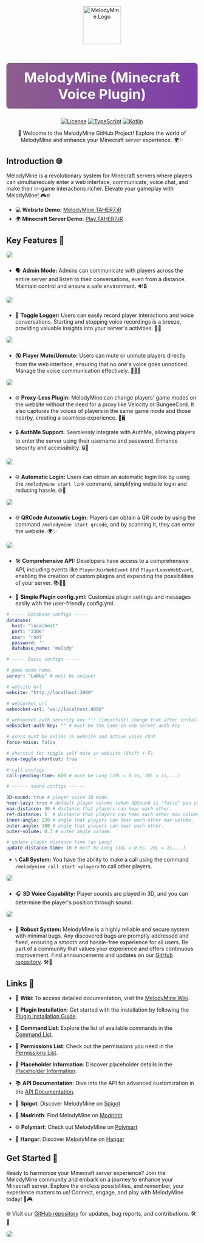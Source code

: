 <p align="center">
  <img style="width:100px;" src="https://cdn.discordapp.com/attachments/1159034838783893567/1159035012260319242/melody-logo.png?ex=651e6af8&is=651d1978&hm=1ef9304af11367211103a9fa1cd7329b29c3408f2399cff73cdb842fe108efcf" alt="MelodyMine Logo">
</p>

<h1 align="center" style="font-size: 36px; color: #7E3FAA; background: linear-gradient(to right, #8D5E8D, #7E3FAA); padding: 16px 0; border-radius: 8px;color:white">MelodyMine (Minecraft Voice Plugin) </h1>

<p align="center">
  <a href="https://github.com/vallerian/MelodyMine/blob/main/LICENSE"><img src="https://img.shields.io/github/license/vallerian/MelodyMine?style=for-the-badge&color=blue" alt="License"></a>
  <a href="#"><img src="https://img.shields.io/badge/TypeScript-007ACC?style=for-the-badge&logo=typescript&color=3178C6" alt="TypeScript"></a>
  <a href="#"><img src="https://img.shields.io/badge/Kotlin-0095D5?style=for-the-badge&logo=kotlin&color=4A90E2" alt="Kotlin"></a>
</p>

<p align="center">
  🚀 Welcome to the MelodyMine GitHub Project! Explore the world of MelodyMine and enhance your Minecraft server experience. 🌍✨
</p>

## Introduction 🌐

MelodyMine is a revolutionary system for Minecraft servers where players can simultaneously enter a web interface, communicate, voice chat, and make their in-game interactions richer. Elevate your gameplay with MelodyMine! 🎮🌐


- 💻 **Website Demo:** [MelodyMine.TAHER7.iR](https://MelodyMine.TAHER7.iR)
- 🌍 **Minecraft Server Demo:** [Play.TAHER7.iR](https://Play.TAHER7.iR)

## Key Features 🌟


<img style="margin-bottom:10px;border-radius: 5px" src="https://cdn.discordapp.com/attachments/1159034838783893567/1171346459858325554/image.png?ex=655c5866&is=6549e366&hm=ad63d33eb0047f053aebc91c0f4df56c449bc92cfa23333c082b9ad512d483f0&"/>

- 🗣️ **Admin Mode:** Admins can communicate with players across the entire server and listen to their conversations, even from a distance. Maintain control and ensure a safe environment. 🔊🔒

<img style="margin-bottom:10px;border-radius: 5px" src="https://cdn.discordapp.com/attachments/1159034838783893567/1159038696255934594/image.png?ex=651e6e67&is=651d1ce7&hm=8ad93989d50b1655494aec5d998a58ebdb6d3307b5adc148d614ed268aecbc4d&"/>

- 📼 **Toggle Logger:** Users can easily record player interactions and voice conversations. Starting and stopping voice recordings is a breeze, providing valuable insights into your server's activities. 📜📼

<img style="margin-bottom:10px;border-radius: 5px" src="https://cdn.discordapp.com/attachments/1159034838783893567/1159039652272025710/image.png?ex=651e6f4b&is=651d1dcb&hm=edc4ae3e39e0ff2afedea7b657ec0d6eeac6b72f9d788c4bd267c64c768edf8c&"/>

- 🔇 **Player Mute/Unmute:** Users can mute or unmute players directly from the web interface, ensuring that no one's voice goes unnoticed. Manage the voice communication effectively. 🧏‍♂️📢

<img style="margin-bottom:10px;border-radius: 5px" src="https://cdn.discordapp.com/attachments/1159034838783893567/1159040155890483290/image.png?ex=651e6fc3&is=651d1e43&hm=6ae140b8535c2c8f6a879eab70a939e04cde9cd946b420a7c141a06151cf8bd9&"/>

- 🌐 **Proxy-Less Plugin:** MelodyMine can change players' game modes on the website without the need for a proxy like Velocity or BungeeCord. It also captures the voices of players in the same game mode and those nearby, creating a seamless experience. 🏹🖥️

- 🔒 **AuthMe Support:** Seamlessly integrate with AuthMe, allowing players to enter the server using their username and password. Enhance security and accessibility. 🔒🔑

<img style="margin-bottom:10px;border-radius: 5px" src="https://cdn.discordapp.com/attachments/1159034838783893567/1159040820444414003/image.png?ex=651e7061&is=651d1ee1&hm=e50a9d3d80701c47f25a9ce54a6028ad5aaee1725e884d5268a30299c7eb6de1&"/>

- 🌐 **Automatic Login:** Users can obtain an automatic login link by using the `/melodymine start link` command, simplifying website login and reducing hassle. 🌐🚪

<img style="margin-bottom:10px;border-radius: 5px" src="https://cdn.discordapp.com/attachments/1159034838783893567/1159041197218746379/image.png?ex=651e70bb&is=651d1f3b&hm=dd83a23900e58a03fd6732ee1db6baf39e2b8d496f2139a1be21357d3c105b65&"/>

- 🌐 **QRCode Automatic Login:** Players can obtain a QR code by using the command `/melodymine start qrcode`, and by scanning it, they can enter the website. 🌍✨

<img style="margin-bottom:10px;border-radius: 5px" src="https://cdn.discordapp.com/attachments/1159034838783893567/1161726011247968276/melody-qrcode.png?ex=653958a8&is=6526e3a8&hm=a512f1de25c741d6da891b2254fc2e2a7ed39ffd4e519c3c4eba0ea16788cf6c&"/>

- 🛠️ **Comprehensive API:** Developers have access to a comprehensive API, including events like `PlayerJoinWebEvent` and `PlayerLeaveWebEvent`, enabling the creation of custom plugins and expanding the possibilities of your server. 📚👩‍💻

- 📝 **Simple Plugin config.yml:** Customize plugin settings and messages easily with the user-friendly config.yml.

```yaml
# ----- Database configs -----
database:
  host: "localhost"
  port: "3306"
  user: 'root'
  password: ''
  database_name: 'melody'

# ----- Basic configs -----

# game mode name.
server: "Lobby" # must be unique!

# website url
website: "http://localhost:3000"

# websocket url
websocket-url: "ws://localhost:4000"

# websocket auth security key !!! (important) change that after install plugin !!!
websocket-auth-key: "" # must be the same in web server auth key

# users must be online in website and active voice chat.
force-voice: false

# shortcut for toggle self mute in website (Shift + F)
mute-toggle-shortcut: true

# call configs
call-pending-time: 600 # must be Long (10L = 0.5s, 20L = 1s,...)

# ------ sound configs ------

3D-sound: true # player voice 3D mode.
hear-lazy: true # default player volume (when 3DSound is "false" you can use this feature).
max-distance: 30 # distance that players can hear each other.
ref-distance: 5  # distance that players can hear each other max volume.
inner-angle: 120 # angle that players can hear each other max volume.
outer-angle: 180 # angle that players can hear each other.
outer-volume: 0.3 # outer angle volume.

# update player distance time (as Long)
update-distance-time: 10 # must be Long (10L = 0.5s, 20L = 1s,...)
```

- 📞 **Call System:** You have the ability to make a call using the command `/melodymine call start <player>` to call other players.

<img style="margin-bottom:10px;border-radius: 5px" src="https://media.discordapp.net/attachments/1159034838783893567/1171354819643047977/callpng.png?ex=655c602f&is=6549eb2f&hm=310550c82085cfd69735ad77502dc30d57b94605187fbab68229c619ec435fc7&="/>

- 🎧 **3D Voice Capability:** Player sounds are played in 3D, and you can determine the player's position through sound.

<img style="margin-bottom:10px;border-radius: 5px" src="https://cdn.discordapp.com/attachments/1159034838783893567/1176601670650703933/melody-sound4.png?ex=656f76b2&is=655d01b2&hm=08004a4c29ab3370656f0b6963689fb76c27dc22128b939d75d5dad32fb73333&">

- 🐞 **Robust System:** MelodyMine is a highly reliable and secure system with minimal bugs. Any discovered bugs are promptly addressed and fixed, ensuring a smooth and hassle-free experience for all users. Be part of a community that values your experience and offers continuous improvement. Find announcements and updates on our [GitHub repository](https://github.com/vallerian/MelodyMine). 🛠️🐛

## Links 🔗

- 📖 **Wiki**: To access detailed documentation, visit the [MelodyMine Wiki](https://github.com/vallerian/MelodyMine/wiki).

- 💾 **Plugin Installation**: Get started with the installation by following the [Plugin Installation Guide](https://github.com/Vallerian/MelodyMine/wiki/installation).

- 📜 **Command List**: Explore the list of available commands in the [Command List](https://github.com/Vallerian/MelodyMine/wiki/commands).

- 🚦 **Permissions List**: Check out the permissions you need in the [Permissions List](https://github.com/Vallerian/MelodyMine/wiki/permissions).

- 📄 **Placeholder Information**: Discover placeholder details in the [Placeholder Information](https://github.com/Vallerian/MelodyMine/wiki/placeholders).

- 📚 **API Documentation**: Dive into the API for advanced customization in the [API Documentation](https://github.com/Vallerian/MelodyMine/wiki/api).

- 🧩 **Spigot**: Discover MelodyMine on [Spigot](https://www.spigotmc.org/resources/melodymine-minecraft-voice-plugin.112938/)
- 💼 **Modrinth**: Find MelodyMine on [Modrinth](https://modrinth.com/plugin/melodymine)
- 🌐 **Polymart**: Check out MelodyMine on [Polymart](https://polymart.org/resource/melodymine.4875)
- 💬 **Hangar**: Discover MelodyMine on [Hangar](https://hangar.papermc.io/TAHER7/MelodyMine)

## Get Started 🚀

Ready to harmonize your Minecraft server experience? Join the MelodyMine community and embark on a journey to enhance your Minecraft server. Explore the endless possibilities, and remember, your experience matters to us! Connect, engage, and play with MelodyMine today! 🌟🎮


🌐 Visit our [GitHub repository](https://github.com/vallerian/melodymine) for updates, bug reports, and contributions. 🛠️🐞

<img style="border-radius: 5px" src="https://bstats.org/signatures/bukkit/MelodyMine.svg"/>